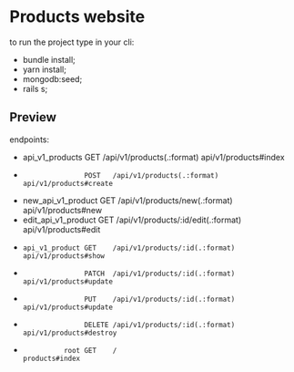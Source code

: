 # Products website
to run the project type in your cli:
- bundle install;
- yarn install;
- mongodb:seed;
- rails s;

## Preview

endpoints:

- api_v1_products GET    /api/v1/products(.:format)          api/v1/products#index  
-                    POST   /api/v1/products(.:format)          api/v1/products#create 
- new_api_v1_product GET    /api/v1/products/new(.:format)      api/v1/products#new    
- edit_api_v1_product GET    /api/v1/products/:id/edit(.:format) api/v1/products#edit   
-     api_v1_product GET    /api/v1/products/:id(.:format)      api/v1/products#show   
-                    PATCH  /api/v1/products/:id(.:format)      api/v1/products#update 
-                    PUT    /api/v1/products/:id(.:format)      api/v1/products#update 
-                    DELETE /api/v1/products/:id(.:format)      api/v1/products#destroy
-               root GET    /                                   products#index
